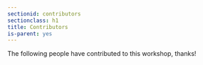 ```yaml
---
sectionid: contributors
sectionclass: h1
title: Contributors
is-parent: yes
---
```


The following people have contributed to this workshop, thanks!

<div class="github-contributors">

</div>

